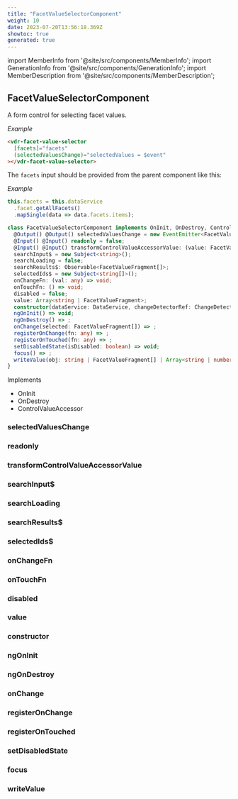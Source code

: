```yaml
---
title: "FacetValueSelectorComponent"
weight: 10
date: 2023-07-20T13:56:18.369Z
showtoc: true
generated: true
---
```

<!-- This file was generated from the Vendure source. Do not modify. Instead, re-run the "docs:build" script -->
import MemberInfo from '@site/src/components/MemberInfo';
import GenerationInfo from '@site/src/components/GenerationInfo';
import MemberDescription from '@site/src/components/MemberDescription';


## FacetValueSelectorComponent

<GenerationInfo sourceFile="packages/admin-ui/src/lib/core/src/shared/components/facet-value-selector/facet-value-selector.component.ts" sourceLine="42" packageName="@vendure/admin-ui" />

A form control for selecting facet values.

*Example*

```HTML
<vdr-facet-value-selector
  [facets]="facets"
  (selectedValuesChange)="selectedValues = $event"
></vdr-facet-value-selector>
```
The `facets` input should be provided from the parent component
like this:

*Example*

```TypeScript
this.facets = this.dataService
  .facet.getAllFacets()
  .mapSingle(data => data.facets.items);
```

```ts title="Signature"
class FacetValueSelectorComponent implements OnInit, OnDestroy, ControlValueAccessor {
  @Output() @Output() selectedValuesChange = new EventEmitter<FacetValueFragment[]>();
  @Input() @Input() readonly = false;
  @Input() @Input() transformControlValueAccessorValue: (value: FacetValueFragment[]) => any[] = value => value;
  searchInput$ = new Subject<string>();
  searchLoading = false;
  searchResults$: Observable<FacetValueFragment[]>;
  selectedIds$ = new Subject<string[]>();
  onChangeFn: (val: any) => void;
  onTouchFn: () => void;
  disabled = false;
  value: Array<string | FacetValueFragment>;
  constructor(dataService: DataService, changeDetectorRef: ChangeDetectorRef)
  ngOnInit() => void;
  ngOnDestroy() => ;
  onChange(selected: FacetValueFragment[]) => ;
  registerOnChange(fn: any) => ;
  registerOnTouched(fn: any) => ;
  setDisabledState(isDisabled: boolean) => void;
  focus() => ;
  writeValue(obj: string | FacetValueFragment[] | Array<string | number> | null) => void;
}
```
Implements

 * OnInit
 * OnDestroy
 * ControlValueAccessor



### selectedValuesChange

<MemberInfo kind="property" type=""   />


### readonly

<MemberInfo kind="property" type=""   />


### transformControlValueAccessorValue

<MemberInfo kind="property" type="(value: FacetValueFragment[]) =&#62; any[]"   />


### searchInput$

<MemberInfo kind="property" type=""   />


### searchLoading

<MemberInfo kind="property" type=""   />


### searchResults$

<MemberInfo kind="property" type="Observable&#60;FacetValueFragment[]&#62;"   />


### selectedIds$

<MemberInfo kind="property" type=""   />


### onChangeFn

<MemberInfo kind="property" type="(val: any) =&#62; void"   />


### onTouchFn

<MemberInfo kind="property" type="() =&#62; void"   />


### disabled

<MemberInfo kind="property" type=""   />


### value

<MemberInfo kind="property" type="Array&#60;string | FacetValueFragment&#62;"   />


### constructor

<MemberInfo kind="method" type="(dataService: <a href='/admin-ui-api/providers/data-service#dataservice'>DataService</a>, changeDetectorRef: ChangeDetectorRef) => FacetValueSelectorComponent"   />


### ngOnInit

<MemberInfo kind="method" type="() => void"   />


### ngOnDestroy

<MemberInfo kind="method" type="() => "   />


### onChange

<MemberInfo kind="method" type="(selected: FacetValueFragment[]) => "   />


### registerOnChange

<MemberInfo kind="method" type="(fn: any) => "   />


### registerOnTouched

<MemberInfo kind="method" type="(fn: any) => "   />


### setDisabledState

<MemberInfo kind="method" type="(isDisabled: boolean) => void"   />


### focus

<MemberInfo kind="method" type="() => "   />


### writeValue

<MemberInfo kind="method" type="(obj: string | FacetValueFragment[] | Array&#60;string | number&#62; | null) => void"   />


